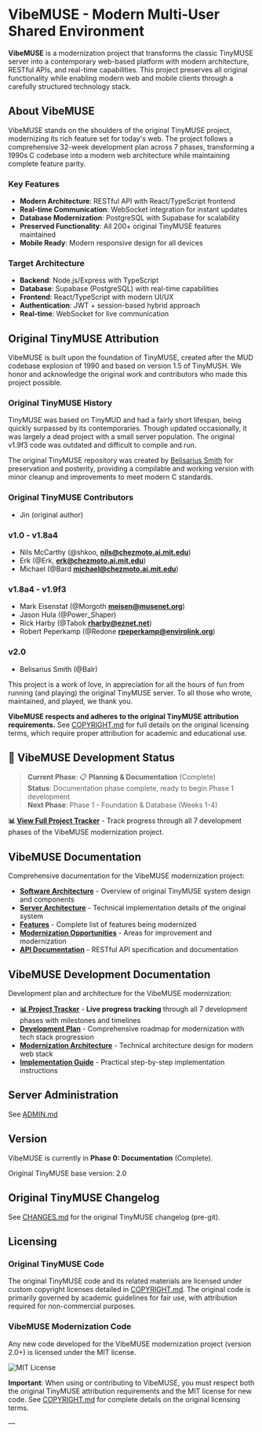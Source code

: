 # VibeMUSE - Modern Multi-User Shared Environment

**VibeMUSE** is a modernization project that transforms the classic TinyMUSE server into a contemporary web-based platform with modern architecture, RESTful APIs, and real-time capabilities. This project preserves all original functionality while enabling modern web and mobile clients through a carefully structured technology stack.

## About VibeMUSE

VibeMUSE stands on the shoulders of the original TinyMUSE project, modernizing its rich feature set for today's web. The project follows a comprehensive 32-week development plan across 7 phases, transforming a 1990s C codebase into a modern web architecture while maintaining complete feature parity.

### Key Features
- **Modern Architecture**: RESTful API with React/TypeScript frontend
- **Real-time Communication**: WebSocket integration for instant updates  
- **Database Modernization**: PostgreSQL with Supabase for scalability
- **Preserved Functionality**: All 200+ original TinyMUSE features maintained
- **Mobile Ready**: Modern responsive design for all devices

### Target Architecture
- **Backend**: Node.js/Express with TypeScript
- **Database**: Supabase (PostgreSQL) with real-time capabilities
- **Frontend**: React/TypeScript with modern UI/UX
- **Authentication**: JWT + session-based hybrid approach
- **Real-time**: WebSocket for live communication

## Original TinyMUSE Attribution

VibeMUSE is built upon the foundation of TinyMUSE, created after the MUD codebase explosion of 1990 and based on version 1.5 of TinyMUSH. We honor and acknowledge the original work and contributors who made this project possible.

### Original TinyMUSE History

TinyMUSE was based on TinyMUD and had a fairly short lifespan, being quickly surpassed by its contemporaries. Though updated occasionally, it was largely a dead project with a small server population. The original v1.9f3 code was outdated and difficult to compile and run.

The original TinyMUSE repository was created by [Belisarius Smith](https://www.belisariussmith.com/ "Belisarius Smith") for preservation and posterity, providing a compilable and working version with minor cleanup and improvements to meet modern C standards.

### Original TinyMUSE Contributors

- Jin (original author)

### v1.0 - v1.8a4
- Nils McCarthy (@shkoo, **nils@chezmoto.ai.mit.edu**)
- Erk (@Erk, **erk@chezmoto.ai.mit.edu**)
- Michael (@Bard **michael@chezmoto.ai.mit.edu**)

### v1.8a4 - v1.9f3
- Mark Eisenstat (@Morgoth **meisen@musenet.org**)
- Jason Hula (@Power_Shaper)
- Rick Harby (@Tabok **rharby@eznet.net**)
- Robert Peperkamp (@Redone **rpeperkamp@envirolink.org**) 

### v2.0
- Belisarius Smith (@Balr)

This project is a work of love, in appreciation for all the hours of fun from running (and playing) the original TinyMUSE server. To all those who wrote, maintained, and played, we thank you.

**VibeMUSE respects and adheres to the original TinyMUSE attribution requirements.** See [COPYRIGHT.md](COPYRIGHT.md) for full details on the original licensing terms, which require proper attribution for academic and educational use.

## 🚀 VibeMUSE Development Status

> **Current Phase**: 📋 **Planning & Documentation** (Complete)  
> **Status**: Documentation phase complete, ready to begin Phase 1 development  
> **Next Phase**: Phase 1 - Foundation & Database (Weeks 1-4)

**📊 [View Full Project Tracker](docs/PROJECT_TRACKER.md)** - Track progress through all 7 development phases of the VibeMUSE modernization project.

## VibeMUSE Documentation

Comprehensive documentation for the VibeMUSE modernization project:

- **[Software Architecture](docs/software-architecture.md)** - Overview of original TinyMUSE system design and components
- **[Server Architecture](docs/server-architecture.md)** - Technical implementation details of the original system
- **[Features](docs/features.md)** - Complete list of features being modernized
- **[Modernization Opportunities](docs/potential-issues.md)** - Areas for improvement and modernization
- **[API Documentation](docs/api/README.md)** - RESTful API specification and documentation

## VibeMUSE Development Documentation

Development plan and architecture for the VibeMUSE modernization:

- **[📊 Project Tracker](docs/PROJECT_TRACKER.md)** - **Live progress tracking** through all 7 development phases with milestones and timelines
- **[Development Plan](docs/DEVELOPMENT_PLAN.md)** - Comprehensive roadmap for modernization with tech stack progression
- **[Modernization Architecture](docs/MODERNIZATION_ARCHITECTURE.md)** - Technical architecture design for modern web stack
- **[Implementation Guide](docs/IMPLEMENTATION_GUIDE.md)** - Practical step-by-step implementation instructions

## Server Administration

See [ADMIN.md](ADMIN.md)

## Version

VibeMUSE is currently in **Phase 0: Documentation** (Complete).

Original TinyMUSE base version: 2.0 

## Original TinyMUSE Changelog

See [CHANGES.md](CHANGES.md) for the original TinyMUSE changelog (pre-git).

## Licensing

### Original TinyMUSE Code
The original TinyMUSE code and its related materials are licensed under custom copyright licenses detailed in [COPYRIGHT.md](COPYRIGHT.md). The original code is primarily governed by academic guidelines for fair use, with attribution required for non-commercial purposes.

### VibeMUSE Modernization Code
Any new code developed for the VibeMUSE modernization project (version 2.0+) is licensed under the MIT license.

![MIT License](https://belisariussmith.com/external/mitlicense.png)

**Important**: When using or contributing to VibeMUSE, you must respect both the original TinyMUSE attribution requirements and the MIT license for new code. See [COPYRIGHT.md](COPYRIGHT.md) for complete details on the original licensing terms.

—

